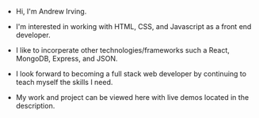 - Hi, I'm Andrew Irving.

- I'm interested in working with HTML, CSS, and Javascript as a front end developer.

- I like to incorperate other technologies/frameworks such a React, MongoDB, Express, and JSON.

- I look forward to becoming a full stack web developer by continuing to teach myself the skills I need.

- My work and project can be viewed here with live demos located in the description.
